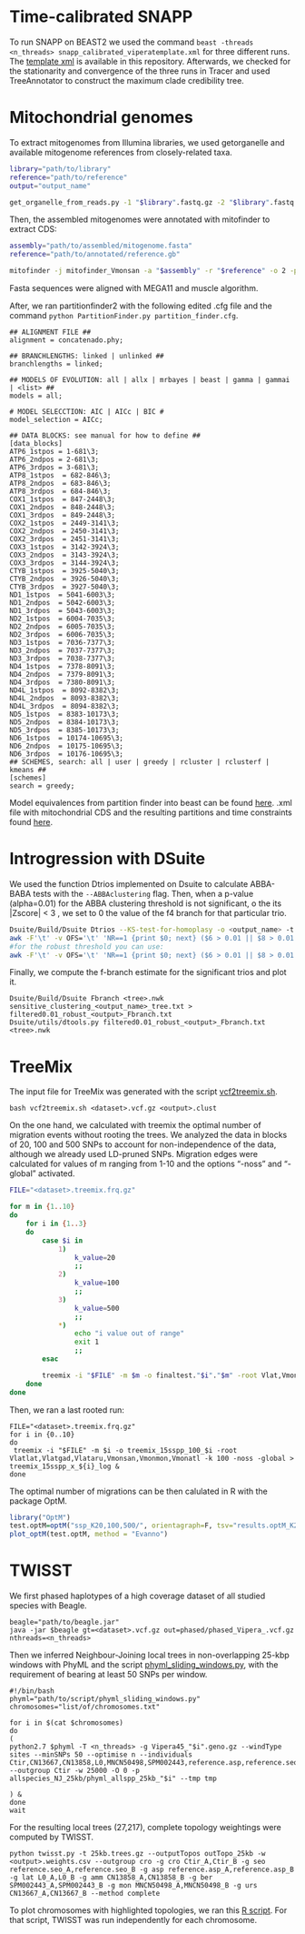 # Time-calibrated SNAPP
To run SNAPP on BEAST2 we used the command `beast -threads <n_threads> snapp_calibrated_viperatemplate.xml` for three different runs. The [template xml](https://github.com/adtalave/EuropeanVipersGenomics/blob/main/snapp_calibrated_viperatemplate.xml) is available in this repository. Afterwards, we checked for the stationarity and convergence of the three runs in Tracer and used TreeAnnotator to construct the maximum clade credibility tree.

# Mitochondrial genomes

To extract mitogenomes from Illumina libraries, we used getorganelle and available mitogenome references from closely-related taxa.
```bash
library="path/to/library"
reference="path/to/reference"
output="output_name"

get_organelle_from_reads.py -1 "$library".fastq.gz -2 "$library".fastq.gz -t 36 -R 10 -k 21,45,65,85,105 -F animal_mt -s "$reference" -o "$output"  
```
Then, the assembled mitogenomes were annotated with mitofinder to extract CDS:
```bash
assembly="path/to/assembled/mitogenome.fasta"
reference="path/to/annotated/reference.gb"

mitofinder -j mitofinder_Vmonsan -a "$assembly" -r "$reference" -o 2 -p <threads> -m <memory>  
```
Fasta sequences were aligned with MEGA11 and muscle algorithm. 

After, we ran partitionfinder2 with the following edited .cfg file and the command `python PartitionFinder.py partition_finder.cfg`.

```
## ALIGNMENT FILE ##
alignment = concatenado.phy;

## BRANCHLENGTHS: linked | unlinked ##
branchlengths = linked;

## MODELS OF EVOLUTION: all | allx | mrbayes | beast | gamma | gammai | <list> ##
models = all;

# MODEL SELECCTION: AIC | AICc | BIC #
model_selection = AICc;

## DATA BLOCKS: see manual for how to define ##
[data_blocks]
ATP6_1stpos = 1-681\3;
ATP6_2ndpos = 2-681\3;
ATP6_3rdpos = 3-681\3;
ATP8_1stpos  = 682-846\3;
ATP8_2ndpos  = 683-846\3;
ATP8_3rdpos  = 684-846\3;
COX1_1stpos  = 847-2448\3;
COX1_2ndpos  = 848-2448\3;
COX1_3rdpos  = 849-2448\3;
COX2_1stpos  = 2449-3141\3;
COX2_2ndpos  = 2450-3141\3;
COX2_3rdpos  = 2451-3141\3;
COX3_1stpos  = 3142-3924\3;
COX3_2ndpos  = 3143-3924\3;
COX3_3rdpos  = 3144-3924\3;
CTYB_1stpos  = 3925-5040\3;
CTYB_2ndpos  = 3926-5040\3;
CTYB_3rdpos  = 3927-5040\3;
ND1_1stpos  = 5041-6003\3;
ND1_2ndpos  = 5042-6003\3;
ND1_3rdpos  = 5043-6003\3;
ND2_1stpos  = 6004-7035\3;
ND2_2ndpos  = 6005-7035\3;
ND2_3rdpos  = 6006-7035\3;
ND3_1stpos  = 7036-7377\3;
ND3_2ndpos  = 7037-7377\3;
ND3_3rdpos  = 7038-7377\3;
ND4_1stpos  = 7378-8091\3;
ND4_2ndpos  = 7379-8091\3;
ND4_3rdpos  = 7380-8091\3;
ND4L_1stpos  = 8092-8382\3;
ND4L_2ndpos  = 8093-8382\3;
ND4L_3rdpos  = 8094-8382\3;
ND5_1stpos  = 8383-10173\3;
ND5_2ndpos  = 8384-10173\3;
ND5_3rdpos  = 8385-10173\3;
ND6_1stpos  = 10174-10695\3;
ND6_2ndpos  = 10175-10695\3;
ND6_3rdpos  = 10176-10695\3;
## SCHEMES, search: all | user | greedy | rcluster | rclusterf | kmeans ##
[schemes]
search = greedy;
```
Model equivalences from partition finder into beast can be found [here](https://justinbagley.rbind.io/2016/10/11/setting-dna-substitution-models-beast/).
.xml file with mitochondrial CDS and the resulting partitions and time constraints found [here](https://github.com/adtalave/EuropeanVipersGenomics/blob/main/mitogenome_beast_13prots_16partitions.xml).

# Introgression with DSuite
We used the function Dtrios implemented on Dsuite to calculate ABBA-BABA tests with the `--ABBAclustering` flag. 
Then, when a p-value (alpha=0.01) for the ABBA clustering threshold is not significant, o the its |Zscore| < 3 , we set to 0 the value of the f4 branch for that particular trio.


```bash
Dsuite/Build/Dsuite Dtrios --KS-test-for-homoplasy -o <output_name> -t <tree.nwk> <dataset>.vcf.gz SETS.txt
awk -F'\t' -v OFS='\t' 'NR==1 {print $0; next} ($6 > 0.01 || $8 > 0.01 || ($5 >= -3 && $5 <= 3)) {$7=0} 1' <output_name>_tree.txt > sensitive_clustering_<output_name>_tree.txt
#for the robust threshold you can use:
awk -F'\t' -v OFS='\t' 'NR==1 {print $0; next} ($6 > 0.01 || $8 > 0.01 || ($5 >= -3 && $5 <= 3)) {$7=0} 1' <output_name>_tree.txt > robust_clustering_<output_name>_tree.txt
```
Finally, we compute the f-branch estimate for the significant trios and plot it.
```
Dsuite/Build/Dsuite Fbranch <tree>.nwk sensitive_clustering_<output_name>_tree.txt > filtered0.01_robust_<output>_Fbranch.txt
Dsuite/utils/dtools.py filtered0.01_robust_<output>_Fbranch.txt <tree>.nwk
```

# TreeMix
The input file for TreeMix was generated with the script [vcf2treemix.sh](https://github.com/speciationgenomics/scripts/blob/master/vcf2treemix.sh).
```
bash vcf2treemix.sh <dataset>.vcf.gz <output>.clust
```
On the one hand, we calculated with treemix the optimal number of migration events without rooting the trees. We analyzed the data in blocks of 20, 100 and 500 SNPs to account for non-independence of the data, although we already used LD-pruned SNPs. Migration edges were calculated for values of m ranging from 1-10 and the options “-noss” and “-global” activated.

```bash
FILE="<dataset>.treemix.frq.gz"

for m in {1..10}
do
    for i in {1..3}
    do
        case $i in
            1)
                k_value=20
                ;;
            2)
                k_value=100
                ;;
            3)
                k_value=500
                ;;
            *)
                echo "i value out of range"
                exit 1
                ;;
        esac

        treemix -i "$FILE" -m $m -o finaltest."$i"."$m" -root Vlat,Vmon -k "$k_value" -noss -global
    done
done
```
Then, we ran a last rooted run:
```
FILE="<dataset>.treemix.frq.gz"
for i in {0..10}
do
 treemix -i "$FILE" -m $i -o treemix_15sspp_100_$i -root Vlatlat,Vlatgad,Vlataru,Vmonsan,Vmonmon,Vmonatl -k 100 -noss -global > treemix_15sspp_x_${i}_log &
done
```
The optimal number of migrations can be then calulated in R with the package OptM.
```R
library("OptM")
test.optM=optM("ssp_K20,100,500/", orientagraph=F, tsv="results.optM_K20,100,500_allSNPs.tsv", method="Evanno", ignore=NULL, thresh=0.05)
plot_optM(test.optM, method = "Evanno")
```

# TWISST
We first phased haplotypes of a high coverage dataset of all studied species with Beagle.
```
beagle="path/to/beagle.jar"
java -jar $beagle gt=<dataset>.vcf.gz out=phased/phased_Vipera_.vcf.gz nthreads=<n_threads>
```

Then we inferred Neighbour-Joining local trees in non-overlapping 25-kbp windows with PhyML and the script [phyml_sliding_windows.py](https://github.com/simonhmartin/genomics_general), with the requirement of bearing at least 50 SNPs per window.
```
#!/bin/bash
phyml="path/to/script/phyml_sliding_windows.py"
chromosomes="list/of/chromosomes.txt"

for i in $(cat $chromosomes)
do
(
python2.7 $phyml -T <n_threads> -g Vipera45_"$i".geno.gz --windType sites --minSNPs 50 --optimise n --individuals Ctir,CN13667,CN13858,L0,MNCN50498,SPM002443,reference.asp,reference.seo --outgroup Ctir -w 25000 -O 0 -p allspecies_NJ_25kb/phyml_allspp_25kb_"$i" --tmp tmp

) &
done
wait
```
For the resulting local trees (27,217), complete topology weightings were computed by TWISST.

```
python twisst.py -t 25kb.trees.gz --outputTopos outTopo_25kb -w <output>.weights.csv --outgroup cro -g cro Ctir_A,Ctir_B -g seo reference.seo_A,reference.seo_B -g asp reference.asp_A,reference.asp_B -g lat L0_A,L0_B -g amm CN13858_A,CN13858_B -g ber SPM002443_A,SPM002443_B -g mon MNCN50498_A,MNCN50498_B -g urs CN13667_A,CN13667_B --method complete
```
To plot chromosomes with highlighted topologies, we ran this [R script](https://github.com/adtalave/EuropeanVipersGenomics/blob/main/plottingTWISST.R). For that script, TWISST was run independently for each chromosome.
